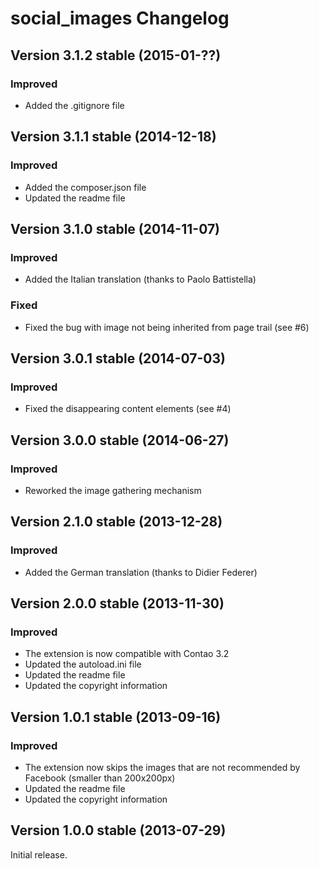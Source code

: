 social_images Changelog
=======================

Version 3.1.2 stable (2015-01-??)
---------------------------------

### Improved
- Added the .gitignore file


Version 3.1.1 stable (2014-12-18)
---------------------------------

### Improved
- Added the composer.json file
- Updated the readme file


Version 3.1.0 stable (2014-11-07)
---------------------------------

### Improved
- Added the Italian translation (thanks to Paolo Battistella)

### Fixed
- Fixed the bug with image not being inherited from page trail (see #6)

Version 3.0.1 stable (2014-07-03)
---------------------------------

### Improved
- Fixed the disappearing content elements (see #4)


Version 3.0.0 stable (2014-06-27)
---------------------------------

### Improved
- Reworked the image gathering mechanism


Version 2.1.0 stable (2013-12-28)
---------------------------------

### Improved
- Added the German translation (thanks to Didier Federer)


Version 2.0.0 stable (2013-11-30)
---------------------------------

### Improved
- The extension is now compatible with Contao 3.2
- Updated the autoload.ini file
- Updated the readme file
- Updated the copyright information


Version 1.0.1 stable (2013-09-16)
---------------------------------

### Improved
- The extension now skips the images that are not recommended by Facebook (smaller than 200x200px)
- Updated the readme file
- Updated the copyright information


Version 1.0.0 stable (2013-07-29)
---------------------------------

Initial release.